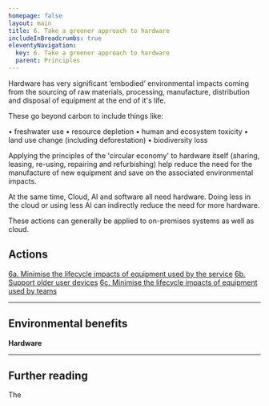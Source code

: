 ```yaml
---
homepage: false
layout: main
title: 6. Take a greener approach to hardware
includeInBreadcrumbs: true
eleventyNavigation:
  key: 6. Take a greener approach to hardware
  parent: Principles
---
```


Hardware has very significant ‘embodied’ environmental impacts coming from the sourcing of raw materials, processing, manufacture, distribution and disposal of equipment at the end of it's life.

These go beyond carbon to include things like:

• freshwater use
• resource depletion
• human and ecosystem toxicity
• land use change (including deforestation)
• biodiversity loss

Applying the principles of the 'circular economy' to hardware itself (sharing, leasing, re-using, repairing and refurbishing) help reduce the need for the manufacture of new equipment and save on the associated environmental impacts.

At the same time, Cloud, AI and software all need hardware. Doing less in the cloud or using less AI can indirectly reduce the need for more hardware.


<div class="govuk-inset-text app-wcag-callout">
  <p class="govuk-body">These actions can generally be applied to on-premises systems as well as cloud.</p>
</div>

## Actions
[6a. Minimise the lifecycle impacts of equipment used by the service](/principles/actions/6a-minimise-the-lifecycle-impacts-of-equipment-used-by-the-service)
[6b. Support older user devices](/principles/actions/6b-support-older-user-devices)
[6c. Minimise the lifecycle impacts of equipment used by teams](/principles/actions/6c-minimise-the-lifecycle-impacts-of-equipment-used-by-teams)

* * *

## Environmental benefits

<p class="govuk-body"><strong class="govuk-tag">
  Hardware
</strong></p>

* * *

## Further reading

The 


